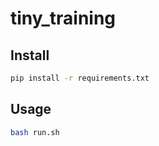 # tiny_training

## Install

```bash
pip install -r requirements.txt
```

## Usage

```bash
bash run.sh
```